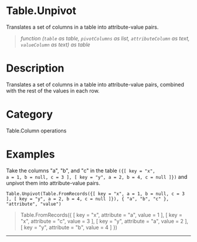 # Table.Unpivot
Translates a set of columns in a table into attribute-value pairs.
> _function (<code>table</code> as table, <code>pivotColumns</code> as list, <code>attributeColumn</code> as text, <code>valueColumn</code> as text) as table_

# Description 
Translates a set of columns in a table into attribute-value pairs, combined with the rest of the values in each row.
# Category 
Table.Column operations
# Examples 
Take the columns "a", "b", and "c" in the table <code>({[ key = "x", a = 1, b = null, c = 3 ], [ key = "y", a = 2, b = 4, c = null ]})</code> and unpivot them into attribute-value pairs.
```
Table.Unpivot(Table.FromRecords({[ key = "x", a = 1, b = null, c = 3 ], [ key = "y", a = 2, b = 4, c = null ]}), { "a", "b", "c" }, "attribute", "value")
```
> Table.FromRecords({ [ key = "x", attribute = "a", value = 1 ], [ key = "x", attribute = "c", value = 3 ], [ key = "y", attribute = "a", value = 2 ], [ key = "y", attribute = "b", value = 4 ] })
***
